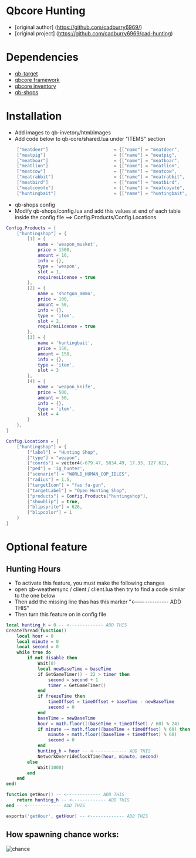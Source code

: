# Qbcore Hunting

- [original author] (https://github.com/cadburry6969/)
- [original project] (https://github.com/cadburry6969/cad-hunting)

# Dependencies

- [qb-target](https://github.com/BerkieBb/qb-target)
- [qbcore framework](https://github.com/qbcore-framework)
- [qbcore inventory](https://github.com/qbcore-framework/qb-inventory)
- [qb-shops](https://github.com/qbcore-framework/qb-shops)

# Installation

- Add images to qb-invetory/html/images
- Add code below to qb-core/shared.lua under "ITEMS" section

```lua
	["meatdeer"] 		 			 	 = {["name"] = "meatdeer",       	    		["label"] = "Deer Horns",	 				["weight"] = 100, 		["type"] = "item", 		["image"] = "deerhorns.png", 			["unique"] = false, 	["useable"] = false, 	["shouldClose"] = false,   ["combinable"] = nil,   ["description"] = "Deer Horns"},
	["meatpig"] 		 			 	 = {["name"] = "meatpig",       	    		["label"] = "Pig Meat",	 					["weight"] = 100, 		["type"] = "item", 		["image"] = "pigpelt.png", 				["unique"] = false, 	["useable"] = false, 	["shouldClose"] = false,   ["combinable"] = nil,   ["description"] = "Pig Meat"},
	["meatboar"] 		 			 	 = {["name"] = "meatboar",       	    		["label"] = "Boar Tusks",	 				["weight"] = 100, 		["type"] = "item", 		["image"] = "boartusks.png", 				["unique"] = false, 	["useable"] = false, 	["shouldClose"] = false,   ["combinable"] = nil,   ["description"] = "Boar Tusks"},
	["meatlion"] 		 			 	 = {["name"] = "meatlion",       	    		["label"] = "Cougar Claws",	 				["weight"] = 100, 		["type"] = "item", 		["image"] = "cougarclaw.png", 			["unique"] = false, 	["useable"] = false, 	["shouldClose"] = false,   ["combinable"] = nil,   ["description"] = "Cougar Claw"},
	["meatcow"] 		 			 	 = {["name"] = "meatcow",       	    		["label"] = "Cow Pelt",	 					["weight"] = 100, 		["type"] = "item", 		["image"] = "cowpelt.png", 				["unique"] = false, 	["useable"] = false, 	["shouldClose"] = false,   ["combinable"] = nil,   ["description"] = "Cow Pelt"},
	["meatrabbit"] 		 			 	 = {["name"] = "meatrabbit",       	    		["label"] = "Rabbit Fur",	 				["weight"] = 100, 		["type"] = "item", 		["image"] = "rabbitfur.png", 			["unique"] = false, 	["useable"] = false, 	["shouldClose"] = false,   ["combinable"] = nil,   ["description"] = "Rabbit Fur"},
	["meatbird"] 		 			 	 = {["name"] = "meatbird",       	    		["label"] = "Bird Feather",	 				["weight"] = 100, 		["type"] = "item", 		["image"] = "birdfeather.png", 			["unique"] = false, 	["useable"] = false, 	["shouldClose"] = false,   ["combinable"] = nil,   ["description"] = "Bird Feather"},
	["meatcoyote"] 		 			 	 = {["name"] = "meatcoyote",       	    		["label"] = "Coyote Pelt",	 				["weight"] = 100, 		["type"] = "item", 		["image"] = "coyotepelt.png", 			["unique"] = false, 	["useable"] = false, 	["shouldClose"] = false,   ["combinable"] = nil,   ["description"] = "Coyote Pelt"},
	["huntingbait"] 		 			 = {["name"] = "huntingbait",       	    	["label"] = "Hunting Bait",	 				["weight"] = 150, 		["type"] = "item", 		["image"] = "huntingbait.png", 			["unique"] = false, 	["useable"] = true, 	["shouldClose"] = true,   ["combinable"] = nil,   ["description"] = "Hunting Bait"},
```

- qb-shops config
- Modify qb-shops/config.lua and add this values at end of each table inside the config file ==> Config.Products/Config.Locations

```lua
Config.Products = {
    ["huntingshop"] = {
        [1] = {
            name = 'weapon_musket',
            price = 1500,
            amount = 10,
            info = {},
            type = 'weapon',
            slot = 1,
            requiresLicense = true
        },
        [2] = {
            name = 'shotgun_ammo',
            price = 100,
            amount = 50,
            info = {},
            type = 'item',
            slot = 2,
            requiresLicense = true
        },
        [3] = {
            name = 'huntingbait',
            price = 150,
            amount = 150,
            info = {},
            type = 'item',
            slot = 3
        },
        [4] = {
            name = 'weapon_knife',
            price = 500,
            amount = 50,
            info = {},
            type = 'item',
            slot = 4
        }
    },
}

Config.Locations = {
    ["huntingshop"] = {
        ["label"] = "Hunting Shop",
        ["type"] = "weapon",
        ["coords"] = vector4(-679.47, 5834.49, 17.33, 127.62),
        ["ped"] = 'ig_hunter',
        ["scenario"] = "WORLD_HUMAN_COP_IDLES",
        ["radius"] = 1.5,
        ["targetIcon"] = "fas fa-gun",
        ["targetLabel"] = "Open Hunting Shop",
        ["products"] = Config.Products["huntingshop"],
        ["showblip"] = true,
        ["blipsprite"] = 626,
        ["blipcolor"] = 1
    }
}
```

# Optional feature

## Hunting Hours

- To activate this feature, you must make the following changes
- open qb-weathersync / client / client.lua then try to find a code similar to the one below
- Then add the missing line thas has this marker "<------------- ADD THIS"
- Then turn this feature on in config file

```lua
local hunting_h = 0 -- <------------- ADD THIS
CreateThread(function()
    local hour = 0
    local minute = 0
    local second = 0
    while true do
        if not disable then
            Wait(0)
            local newBaseTime = baseTime
            if GetGameTimer() - 22 > timer then
                second = second + 1
                timer = GetGameTimer()
            end
            if freezeTime then
                timeOffset = timeOffset + baseTime - newBaseTime
                second = 0
            end
            baseTime = newBaseTime
            hour = math.floor(((baseTime + timeOffset) / 60) % 24)
            if minute ~= math.floor((baseTime + timeOffset) % 60) then
                minute = math.floor((baseTime + timeOffset) % 60)
                second = 0
            end
            hunting_h = hour -- <------------- ADD THIS
            NetworkOverrideClockTime(hour, minute, second)
        else
            Wait(1000)
        end
    end
end)

function getHour() -- <------------- ADD THIS
    return hunting_h -- <------------- ADD THIS
end -- <------------- ADD THIS

exports('getHour', getHour) -- <------------- ADD THIS
```

## How spawning chance works:

![chance](https://raw.githubusercontent.com/swkeep/keep-hunting/main/.github/img/chance.JPG)
